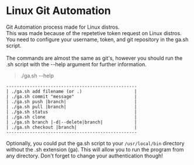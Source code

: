 # Linux Git Automation
Git Automation process made for Linux distros.<br>
This was made because of the repetetive token request on Linux distros.<br>
You need to configure your username, token, and git repository in the ga.sh script.<br>
<br>
The commands are almost the same as git's, however you should run the .sh script with the --help argument for further information.

> ./ga.sh --help
```
--------------------------------------------------
| ./ga.sh add filename (or .)                    |
| ./ga.sh commit "message"                       |
| ./ga.sh push |branch|                          |
| ./ga.sh pull |branch|                          |
| ./ga.sh status                                 |
| ./ga.sh clone                                  |
| ./ga.sh branch |-d|--delete|branch|            |
| ./ga.sh checkout |branch|                      |
--------------------------------------------------
```

Optionally, you could put the ga.sh script to your ```/usr/local/bin``` directory without the .sh extension (ga). This will
allow you to run the program from any directory. Don't forget to change your authentication though!
